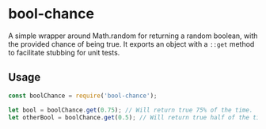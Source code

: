 # bool-chance

A simple wrapper around Math.random for returning a random boolean, with the
provided chance of being true. It exports an object with a `::get` method to
facilitate stubbing for unit tests.

## Usage
```js
const boolChance = require('bool-chance');

let bool = boolChance.get(0.75); // Will return true 75% of the time.
let otherBool = boolChance.get(0.5); // Will return true half of the time.
```
